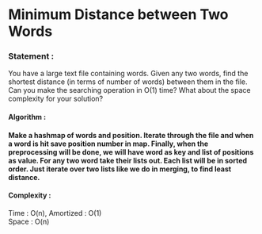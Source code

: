 Minimum Distance between Two Words
==================================

<h3>
Statement :
</h3>
You have a large text file containing words. 
Given any two words, find the shortest distance 
(in terms of number of words) between them in 
the file. Can you make the searching operation 
in O(1) time? What about the space complexity 
for your solution?

<h4>
Algorithm :
<h4>
Make a hashmap of words and position. Iterate through
the file and when a word is hit save position number in map.
Finally, when the preprocessing will be done, we will have
word as key and list of positions as value.
For any two word take their lists out. Each list will be in sorted 
order. Just iterate over two lists like we do in merging, to find least distance.

<h4>
Complexity :
</h4>
Time : O(n), Amortized : O(1) <br>
Space : O(n)